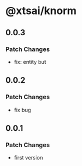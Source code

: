 # @xtsai/knorm

## 0.0.3

### Patch Changes

- fix: entity but

## 0.0.2

### Patch Changes

- fix bug

## 0.0.1

### Patch Changes

- first version
